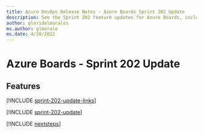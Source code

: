 ```yaml
---
title: Azure DevOps Release Notes - Azure Boards Sprint 202 Update
description: See the Sprint 202 feature updates for Azure Boards, including next steps.
author: gloridelmorales
ms.author: glmorale
ms.date: 4/20/2022
---
```


# Azure Boards - Sprint 202 Update

## Features

[!INCLUDE [sprint-202-update-links](../includes/boards/sprint-202-update-links.md)]

[!INCLUDE [sprint-202-update](../includes/boards/sprint-202-update.md)]

[!INCLUDE [nextsteps](../includes/nextsteps.md)]